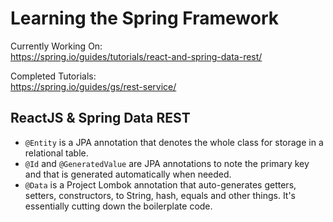 # Learning the Spring Framework

Currently Working On: \
https://spring.io/guides/tutorials/react-and-spring-data-rest/

Completed Tutorials: \
https://spring.io/guides/gs/rest-service/

## ReactJS & Spring Data REST
* `@Entity` is a JPA annotation that denotes the whole class for storage in a relational table.
* `@Id` and `@GeneratedValue` are JPA annotations to note the primary key and that is generated automatically when needed.
* `@Data` is a Project Lombok annotation that auto-generates getters, setters, constructors, to String, hash, equals and other things. It's essentially cutting down the boilerplate code.
